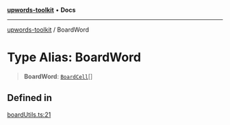 [**upwords-toolkit**](../README.md) • **Docs**

***

[upwords-toolkit](../globals.md) / BoardWord

# Type Alias: BoardWord

> **BoardWord**: [`BoardCell`](../interfaces/BoardCell.md)[]

## Defined in

[boardUtils.ts:21](https://github.com/PossibilityZero/upwords-toolkit/blob/2744cc267ac0331cbdb84fe8b6ecb1e227425c44/src/boardUtils.ts#L21)
